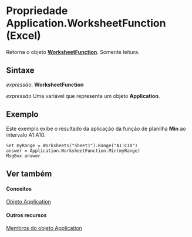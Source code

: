 
# Propriedade Application.WorksheetFunction (Excel)

Retorna o objeto  **[WorksheetFunction](7b1d5639-363d-632c-2cf0-2232562646b6.md)**. Somente leitura.


## Sintaxe

 _expressão_. **WorksheetFunction**

 _expressão_ Uma variável que representa um objeto **Application**.


## Exemplo

Este exemplo exibe o resultado da aplicação da função de planilha  **Min** ao intervalo A1:A10.


```
Set myRange = Worksheets("Sheet1").Range("A1:C10") 
answer = Application.WorksheetFunction.Min(myRange) 
MsgBox answer
```


## Ver também


#### Conceitos


[Objeto Application](19b73597-5cf9-4f56-8227-b5211f657f6f.md)
#### Outros recursos


[Membros do objeto Application](4cb9ca42-8d07-cc9c-2d80-4eb9a5921e1e.md)